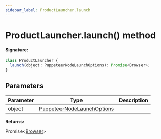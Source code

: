```yaml
---
sidebar_label: ProductLauncher.launch
---
```


# ProductLauncher.launch() method

#### Signature:

```typescript
class ProductLauncher {
  launch(object: PuppeteerNodeLaunchOptions): Promise<Browser>;
}
```

## Parameters

| Parameter | Type                                                                    | Description |
| --------- | ----------------------------------------------------------------------- | ----------- |
| object    | [PuppeteerNodeLaunchOptions](./puppeteer.puppeteernodelaunchoptions.md) |             |

**Returns:**

Promise&lt;[Browser](./puppeteer.browser.md)&gt;
